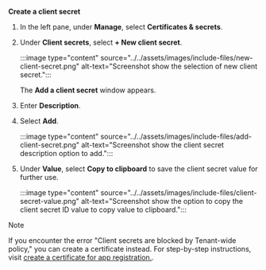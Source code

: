 **Create a client secret**

1. In the left pane, under **Manage**, select **Certificates & secrets**.

1. Under **Client secrets**, select **+ New client secret**.

    :::image type="content" source="../../assets/images/include-files/new-client-secret.png" alt-text="Screenshot show the selection of new client secret.":::

    The **Add a client secret** window appears.

1. Enter **Description**.

1. Select **Add**.

    :::image type="content" source="../../assets/images/include-files/add-client-secret.png" alt-text="Screenshot show the client secret description option to add.":::

1. Under **Value**, select **Copy to clipboard** to save the client secret value for further use.

    :::image type="content" source="../../assets/images/include-files/client-secret-value.png" alt-text="Screenshot show the option to copy the client secret ID value to copy value to clipboard.":::

> [!NOTE]
> If you encounter the error "Client secrets are blocked by Tenant-wide policy," you can create a certificate instead. For step-by-step instructions, visit [create a certificate for app registration.](https://learn.microsoft.com/en-us/graph/auth-register-app-v2#option-1-add-a-certificate).
